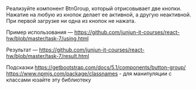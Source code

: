 Реализуйте компонент BtnGroup, который отрисовывает две кнопки. Нажатие на любую из кнопок делает ее активной, а другую
неактивной. При первой загрузке ни одна из кнопок не нажата.

Пример использования — https://github.com/junjun-it-courses/react-hw/blob/master/task-7/using.html

Результат — https://github.com/junjun-it-courses/react-hw/blob/master/task-7/result.html

Подсказки
https://getbootstrap.com/docs/5.1/components/button-group/
https://www.npmjs.com/package/classnames - для манипуляции с классами юзайте эту библиотеку
